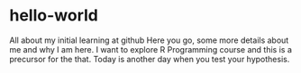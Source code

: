 # hello-world
All about my initial learning at github
Here you go, some more details about me and why I am here. I want to explore R Programming course and this is a precursor for the that. Today is another day when you test your hypothesis.
